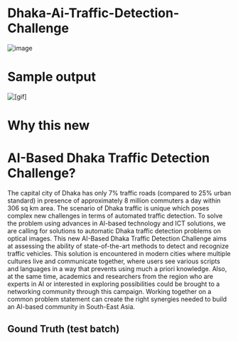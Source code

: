 # Dhaka-Ai-Traffic-Detection-Challenge

![image](https://user-images.githubusercontent.com/35966401/100905966-d8dca180-34f2-11eb-83b6-21ead19799b9.png)

# Sample output 

![[gif]](/ezgif.com-video-to-gif.gif)


# Why this new

# AI-Based Dhaka Traffic Detection Challenge?
The capital city of Dhaka has only 7% traffic roads (compared to 25% urban standard) in presence of approximately 8 million commuters a day within 306 sq km area. The scenario of Dhaka traffic is unique which poses complex new challenges in terms of automated traffic detection. To solve the problem using advances in AI-based technology and ICT solutions, we are calling for solutions to automatic Dhaka traffic detection problems on optical images. This new AI-Based Dhaka Traffic Detection Challenge aims at assessing the ability of state-of-the-art methods to detect and recognize traffic vehicles. This solution is encountered in modern cities where multiple cultures live and communicate together, where users see various scripts and languages in a way that prevents using much a priori knowledge. Also, at the same time, academics and researchers from the region who are experts in AI or interested in exploring possibilities could be brought to a networking community through this campaign. Working together on a common problem statement can create the right synergies needed to build an AI-based community in South-East Asia.

## Gound Truth (test batch)

<p align='center'>
<img src="https://user-images.githubusercontent.com/35966401/96028382-086c1780-0e7b-11eb-8897-0fba85bd559e.png" alt= '' >
</p>
